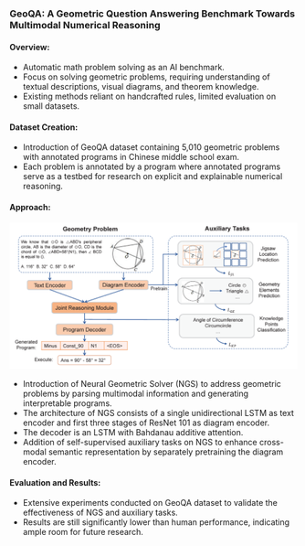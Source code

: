 ### GeoQA: A Geometric Question Answering Benchmark Towards Multimodal Numerical Reasoning

#### Overview:

- Automatic math problem solving as an AI benchmark.
- Focus on solving geometric problems, requiring understanding of textual descriptions, visual diagrams, and theorem knowledge.
- Existing methods reliant on handcrafted rules, limited evaluation on small datasets.

#### Dataset Creation:

- Introduction of GeoQA dataset containing 5,010 geometric problems with annotated programs in Chinese middle school exam.
- Each problem is annotated by a program where annotated programs serve as a testbed for research on explicit and explainable numerical reasoning.

#### Approach:

![GeoQA](./figures/GeoQA.png)

- Introduction of Neural Geometric Solver (NGS) to address geometric problems by parsing multimodal information and generating interpretable programs.
- The architecture of NGS consists of a single unidirectional LSTM as text encoder and first three stages of ResNet 101 as diagram encoder.
- The decoder is an LSTM with Bahdanau additive attention.
- Addition of self-supervised auxiliary tasks on NGS to enhance cross-modal semantic representation by separately pretraining the diagram encoder.

#### Evaluation and Results:

- Extensive experiments conducted on GeoQA dataset to validate the effectiveness of NGS and auxiliary tasks.
- Results are still significantly lower than human performance, indicating ample room for future research.